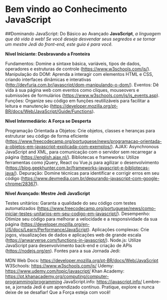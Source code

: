 # Bem vindo ao Conhecimento JavaScript

##Dominando JavaScript: Do Básico ao Avançado
**JavaScript**, *a linguagem que dá vida à web! Se você deseja desvendar seus segredos e se tornar um mestre Jedi do front-end, este guia é para você.*

**Nível Iniciante: Desbravando a Fronteira**

Fundamentos: Domine a sintaxe básica, variáveis, tipos de dados, operadores e estruturas de controle (https://www.w3schools.com/js/).
Manipulação do DOM: Aprenda a interagir com elementos HTML e CSS, criando interfaces dinâmicas e interativas (http://devfuria.com.br/javascript/dom-manipulando-o-dom/).
Eventos: Dê vida à sua página web com eventos como cliques, mouseovers e submissões de formulários (https://www.w3schools.com/js/js_events.asp).
Funções: Organize seu código em funções reutilizáveis para facilitar a leitura e manutenção (https://developer.mozilla.org/pt-BR/docs/Web/JavaScript/Guide/Functions).

**Nível Intermediário: A Força se Desperta**

Programação Orientada a Objetos: Crie objetos, classes e heranças para estruturar seu código de forma eficiente (https://www.freecodecamp.org/portuguese/news/programacao-orientada-a-objetos-em-javascript-explicada-com-exemplos/).
AJAX: Asynchronous JavaScript and XML, para comunicação com o servidor sem recarregar a página (https://english.ajax.nl/).
Bibliotecas e frameworks: Utilize ferramentas como jQuery, React ou Vue.js para agilizar o desenvolvimento (https://blog.geekhunter.com.br/frameworks-javascript-e-bibliotecas-java/).
Depuração: Domine técnicas para identificar e corrigir erros em seu código (https://www.devmedia.com.br/depurando-javascript-com-google-chrome/28367).

**Nível Avançado: Mestre Jedi JavaScript**

Testes unitários: Garanta a qualidade do seu código com testes automatizados (https://www.freecodecamp.org/portuguese/news/como-iniciar-testes-unitarios-em-seu-codigo-em-javascript/).
Desempenho: Otimize seu código para melhorar a velocidade e a responsividade da sua página (https://developer.mozilla.org/en-US/docs/Learn/Performance/JavaScript).
Aplicações complexas: Crie jogos, visualizações de dados e aplicações web de grande escala (https://anwarverse.com/functions-in-javascript/).
Node.js: Utilize JavaScript para desenvolvimento back-end e criação de APIs (https://nodejs.org/en).
Fontes para a sua Jornada Jedi:

MDN Web Docs: https://developer.mozilla.org/pt-BR/docs/Web/JavaScript
W3Schools: https://www.w3schools.com/js/
Udemy: https://www.udemy.com/topic/javascript/
Khan Academy: https://pt.khanacademy.org/computing/computer-programming/programming
JavaScript.info: https://javascript.info/
Lembre-se, a jornada Jedi é um aprendizado contínuo. Pratique, explore e nunca deixe de se desafiar! Que a Força esteja com você!
